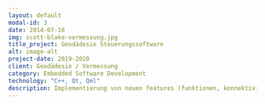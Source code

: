 ```yaml
---
layout: default
modal-id: 3
date: 2014-07-16
img: scott-blake-vermessung.jpg
title_project: Geodädesie Steuerungssoftware
alt: image-alt
project-date: 2019-2020
client: Geodädesie / Vermessung
category: Embedded Software Development
technology: "C++, Qt, Qml"
description: Implementierung von neuen features (funktionen, konnektivität, datenverarbeitung) für ein computergestütztes Vermessungssystem. Konzeptierung und Implementierung der neuen Framework-Generation für die neue Soft- und Hardware-Basis für die neuen Produktlinien.
---
```


